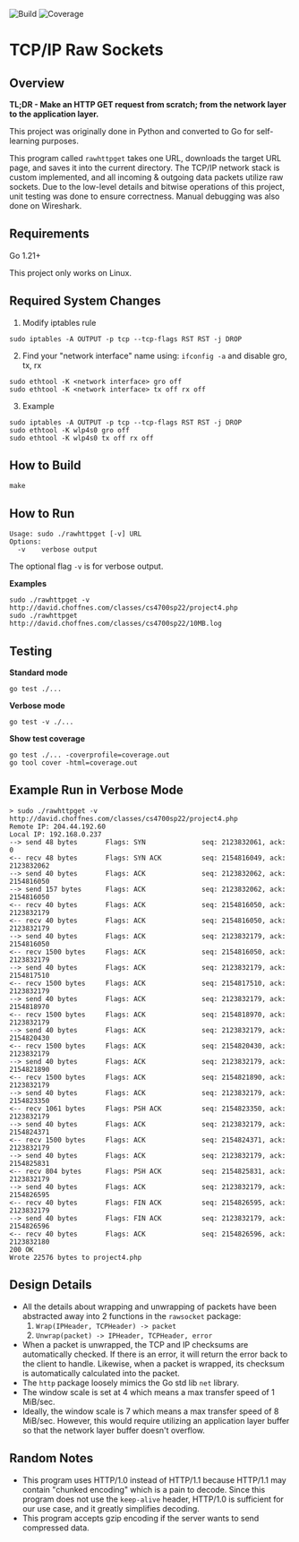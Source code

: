 ![Build](https://github.com/DennisPing/TCP-IP-Raw-Sockets/actions/workflows/go.yml/badge.svg)
![Coverage](https://img.shields.io/badge/Coverage-46.4%25-yellow)

# TCP/IP Raw Sockets

## Overview

**TL;DR - Make an HTTP GET request from scratch; from the network layer to the application layer.**

This project was originally done in Python and converted to Go for self-learning purposes.

This program called `rawhttpget` takes one URL, downloads the target URL page, and saves it into the current directory. The TCP/IP network stack is custom implemented, and all incoming & outgoing data packets utilize raw sockets. Due to the low-level details and bitwise operations of this project, unit testing was done to ensure correctness. Manual debugging was also done on Wireshark.

## Requirements

Go 1.21+

This project only works on Linux.

## Required System Changes

1. Modify iptables rule
```
sudo iptables -A OUTPUT -p tcp --tcp-flags RST RST -j DROP
```

2. Find your "network interface" name using: `ifconfig -a` and disable gro, tx, rx 
```
sudo ethtool -K <network interface> gro off
sudo ethtool -K <network interface> tx off rx off
```

3. Example
```
sudo iptables -A OUTPUT -p tcp --tcp-flags RST RST -j DROP
sudo ethtool -K wlp4s0 gro off
sudo ethtool -K wlp4s0 tx off rx off
```

## How to Build

```
make
```

## How to Run

```
Usage: sudo ./rawhttpget [-v] URL
Options:
  -v	verbose output
```

The optional flag `-v` is for verbose output.

**Examples**

```
sudo ./rawhttpget -v http://david.choffnes.com/classes/cs4700sp22/project4.php
sudo ./rawhttpget http://david.choffnes.com/classes/cs4700sp22/10MB.log
```

## Testing

**Standard mode**
```
go test ./...
```

**Verbose mode**
```
go test -v ./...
```

**Show test coverage**
```
go test ./... -coverprofile=coverage.out
go tool cover -html=coverage.out
```

## Example Run in Verbose Mode

```
> sudo ./rawhttpget -v http://david.choffnes.com/classes/cs4700sp22/project4.php
Remote IP: 204.44.192.60
Local IP: 192.168.0.237
--> send 48 bytes       Flags: SYN              seq: 2123832061, ack: 0
<-- recv 48 bytes       Flags: SYN ACK          seq: 2154816049, ack: 2123832062
--> send 40 bytes       Flags: ACK              seq: 2123832062, ack: 2154816050
--> send 157 bytes      Flags: ACK              seq: 2123832062, ack: 2154816050
<-- recv 40 bytes       Flags: ACK              seq: 2154816050, ack: 2123832179
<-- recv 40 bytes       Flags: ACK              seq: 2154816050, ack: 2123832179
--> send 40 bytes       Flags: ACK              seq: 2123832179, ack: 2154816050
<-- recv 1500 bytes     Flags: ACK              seq: 2154816050, ack: 2123832179
--> send 40 bytes       Flags: ACK              seq: 2123832179, ack: 2154817510
<-- recv 1500 bytes     Flags: ACK              seq: 2154817510, ack: 2123832179
--> send 40 bytes       Flags: ACK              seq: 2123832179, ack: 2154818970
<-- recv 1500 bytes     Flags: ACK              seq: 2154818970, ack: 2123832179
--> send 40 bytes       Flags: ACK              seq: 2123832179, ack: 2154820430
<-- recv 1500 bytes     Flags: ACK              seq: 2154820430, ack: 2123832179
--> send 40 bytes       Flags: ACK              seq: 2123832179, ack: 2154821890
<-- recv 1500 bytes     Flags: ACK              seq: 2154821890, ack: 2123832179
--> send 40 bytes       Flags: ACK              seq: 2123832179, ack: 2154823350
<-- recv 1061 bytes     Flags: PSH ACK          seq: 2154823350, ack: 2123832179
--> send 40 bytes       Flags: ACK              seq: 2123832179, ack: 2154824371
<-- recv 1500 bytes     Flags: ACK              seq: 2154824371, ack: 2123832179
--> send 40 bytes       Flags: ACK              seq: 2123832179, ack: 2154825831
<-- recv 804 bytes      Flags: PSH ACK          seq: 2154825831, ack: 2123832179
--> send 40 bytes       Flags: ACK              seq: 2123832179, ack: 2154826595
<-- recv 40 bytes       Flags: FIN ACK          seq: 2154826595, ack: 2123832179
--> send 40 bytes       Flags: FIN ACK          seq: 2123832179, ack: 2154826596
<-- recv 40 bytes       Flags: ACK              seq: 2154826596, ack: 2123832180
200 OK
Wrote 22576 bytes to project4.php
```

## Design Details

- All the details about wrapping and unwrapping of packets have been abstracted away into 2 functions in the `rawsocket` package:
  1. `Wrap(IPHeader, TCPHeader) -> packet`
  2. `Unwrap(packet) -> IPHeader, TCPHeader, error`
- When a packet is unwrapped, the TCP and IP checksums are automatically checked. If there is an error, it will return the error back to the client to handle. Likewise, when a packet is wrapped, its checksum is automatically calculated into the packet.
- The `http` package loosely mimics the Go std lib `net` library.
- The window scale is set at 4 which means a max transfer speed of 1 MiB/sec.
- Ideally, the window scale is 7 which means a max transfer speed of 8 MiB/sec. However, this would require utilizing an application layer buffer so that the network layer buffer doesn't overflow.

## Random Notes
- This program uses HTTP/1.0 instead of HTTP/1.1 because HTTP/1.1 may contain "chunked encoding" which is a pain to decode. Since this program does not use the `keep-alive` header, HTTP/1.0 is sufficient for our use case, and it greatly simplifies decoding.
- This program accepts gzip encoding if the server wants to send compressed data.